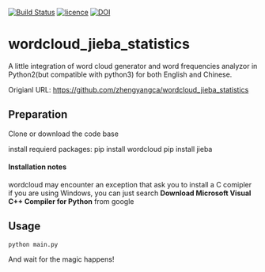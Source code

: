 [![Build Status](https://travis-ci.org/amueller/word_cloud.png)]()
[![licence](http://img.shields.io/badge/licence-MIT-blue.svg?style=flat)](https://github.com/amueller/word_cloud/blob/master/LICENSE)
[![DOI](https://zenodo.org/badge/21369/amueller/word_cloud.svg)](https://zenodo.org/badge/latestdoi/21369/amueller/word_cloud)

wordcloud_jieba_statistics
==========

A little integration of word cloud generator and word frequencies analyzor in Python2(but compatible with python3) for both English and Chinese. 

Origianl URL: https://github.com/zhengyangca/wordcloud_jieba_statistics

## Preparation
Clone or download the code base

install requierd packages:
	pip install wordcloud
	pip install jieba

#### Installation notes

wordcloud may encounter an exception that ask you to install a C comipler if you are using Windows, you can just search <b>Download Microsoft Visual C++ Compiler for Python</b> from google


## Usage
	python main.py

And wait for the magic happens! 
